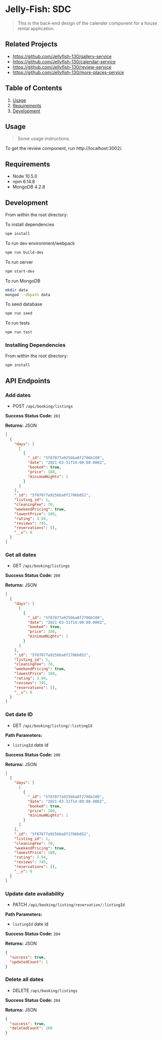 # Jelly-Fish: SDC

> This is the back-end design of the calender component for a house rental application.

## Related Projects

- https://github.com/Jellyfish-130/gallery-service
- https://github.com/Jellyfish-130/calendar-service
- https://github.com/Jellyfish-130/review-service
- https://github.com/Jellyfish-130/more-places-service

## Table of Contents

1. [Usage](#Usage)
1. [Requirements](#requirements)
1. [Development](#development)

## Usage

> Some usage instructions.

To get the review component, run http://localhost:3002/.

## Requirements

- Node 10.5.0
- npm 6.14.8
- MongoDB 4.2.8

## Development

From within the root directory:

To install dependencies

```sh
npm install
```

To run dev environment/webpack

```sh
npm run build-dev
```

To run server

```sh
npm start-dev
```

To run MongoDB

```sh
mkdir data
mongod --dbpath data
```

To seed database

```sh
npm run seed
```

To run tests

```sh
npm run test
```

### Installing Dependencies

From within the root directory:

```sh
npm install
```

## API Endpoints

### Add dates

- POST `/api/booking/listings`

**Success Status Code:** `201`

**Returns:** JSON

```json
[
  {
    "days": [
      [
        {
          "_id": "5f87877a925bba0f2706b108",
          "date": "2021-03-31T14:00:00.000Z",
          "booked": true,
          "price": 180,
          "minimumNights": 1
        }
      ]
    ],
    "_id": "5f87877a925bba0f2706b052",
    "listing_id": 1,
    "cleaningFee": 70,
    "weekendPricing": true,
    "lowestPrice": 180,
    "rating": 3.94,
    "reviews": 745,
    "reservations": [],
    "__v": 0
  }
]
```

### Get all dates

- GET `/api/booking/listings`

**Success Status Code:** `200`

**Returns:** JSON

```json
[
  {
    "days": [
      [
        {
          "_id": "5f87877a925bba0f2706b108",
          "date": "2021-03-31T14:00:00.000Z",
          "booked": true,
          "price": 180,
          "minimumNights": 1
        }
      ]
    ],
    "_id": "5f87877a925bba0f2706b052",
    "listing_id": 1,
    "cleaningFee": 70,
    "weekendPricing": true,
    "lowestPrice": 180,
    "rating": 3.94,
    "reviews": 745,
    "reservations": [],
    "__v": 0
  }
]
```

### Get date ID

- GET `/api/booking/listing/:listingId`

**Path Parameters:**

- `listingId` date id

**Success Status Code:** `200`

**Returns:** JSON

```json
[
  {
    "days": [
      [
        {
          "_id": "5f87877a925bba0f2706b108",
          "date": "2021-03-31T14:00:00.000Z",
          "booked": true,
          "price": 180,
          "minimumNights": 1
        }
      ]
    ],
    "_id": "5f87877a925bba0f2706b052",
    "listing_id": 1,
    "cleaningFee": 70,
    "weekendPricing": true,
    "lowestPrice": 180,
    "rating": 3.94,
    "reviews": 745,
    "reservations": [],
    "__v": 0
  }
]
```

### Update date availability

- PATCH `/api/booking/listing/reservation/:listingId`

**Path Parameters:**

- `listingId` date id

**Success Status Code:** `204`

**Returns:** JSON

```json
{
  "success": true,
  "updatedCount": 1
}
```

### Delete all dates

- DELETE `/api/booking/listings`

**Success Status Code:** `204`

**Returns:** JSON

```json
{
  "success": true,
  "deletedCount": 100
}
```
